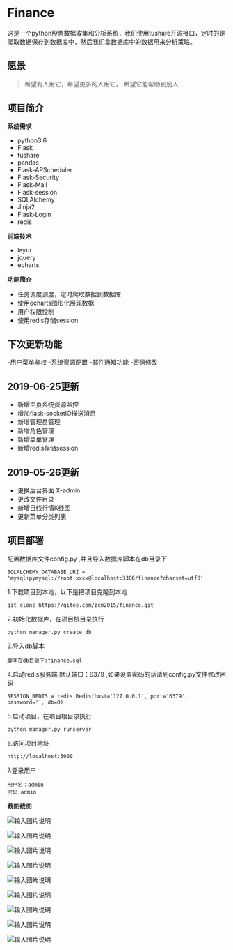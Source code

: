 
# Finance
这是一个python股票数据收集和分析系统，我们使用tushare开源接口，定时的是爬取数据保存到数据库中，然后我们拿数据库中的数据用来分析策略。

## 愿景

> 希望有人用它，希望更多的人用它。
> 希望它能帮助到别人

## 项目简介

**系统需求**
- python3.6
- Flask
- tushare
- pandas
- Flask-APScheduler
- Flask-Security
- Flask-Mail
- Flask-session
- SQLAlchemy
- Jinja2
- Flask-Login
- redis

**前端技术**
- layui
- jquery
- echarts

**功能简介**
- 任务调度调度，定时爬取数据到数据库
- 使用echarts图形化展现数据
- 用户权限控制
- 使用redis存储session

## 下次更新功能
-用户菜单鉴权
-系统资源配置
-邮件通知功能
-密码修改


## 2019-06-25更新
* 新增主页系统资源监控
* 增加flask-socketIO推送消息
* 新增管理员管理
* 新增角色管理
* 新增菜单管理
* 新增redis存储session

## 2019-05-26更新
* 更换后台界面 X-admin
* 更改文件目录
* 新增日线行情K线图
* 更新菜单分类列表

## 项目部署

配置数据库文件config.py ,并且导入数据库脚本在db目录下

```code
SQLALCHEMY_DATABASE_URI = 'mysql+pymysql://root:xxxx@localhost:3306/finance?charset=utf8'
```

1.下载项目到本地，以下是把项目克隆到本地

```code
git clone https://gitee.com/zcm2015/finance.git
```

2.初始化数据库，在项目根目录执行

```code
python manager.py create_db
```

3.导入db脚本
```
脚本在db目录下:finance.sql
```

4.启动redis服务端,默认端口：6379 ,如果设置密码的话请到config.py文件修改密码
```
SESSION_REDIS = redis.Redis(host='127.0.0.1', port='6379', password='', db=0)
```

5.启动项目，在项目根目录执行

```code
python manager.py runserver
```

6.访问项目地址

```
http://localhost:5000
```

7.登录用户
```
用户名：admin
密码:admin
```

**截图截图**

![输入图片说明](https://images.gitee.com/uploads/images/2019/0625/224716_ae553d45_387233.png "主页监控.PNG")

![输入图片说明](https://images.gitee.com/uploads/images/2019/0625/225247_e0a11c4b_387233.png "管理员.PNG")

![输入图片说明](https://images.gitee.com/uploads/images/2019/0625/225303_6271db75_387233.png "角色管理.PNG")

![输入图片说明](https://images.gitee.com/uploads/images/2019/0625/225322_754419c3_387233.png "菜单管理.PNG")

![输入图片说明](https://images.gitee.com/uploads/images/2019/0526/232656_7f8ae03c_387233.png "日线行情.PNG")

![输入图片说明](https://images.gitee.com/uploads/images/2019/0526/232829_43c0317c_387233.png "股票列表.PNG")

![输入图片说明](https://images.gitee.com/uploads/images/2019/0526/232905_a0f65011_387233.png "任务调度.PNG")

![输入图片说明](https://images.gitee.com/uploads/images/2019/0526/232913_8a0ab6d9_387233.png "每日指标.PNG")

![输入图片说明](https://images.gitee.com/uploads/images/2019/0526/233102_06f41441_387233.png "菜单.PNG")